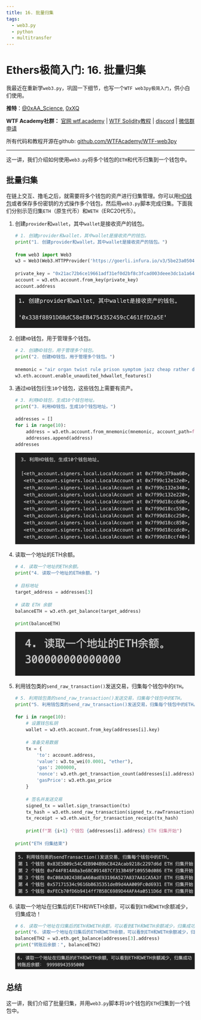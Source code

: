 ```yaml
---
title: 16. 批量归集
tags:
  - web3.py
  - python
  - multitransfer
---
```


# Ethers极简入门: 16. 批量归集

我最近在重新学`web3.py`，巩固一下细节，也写一个`WTF web3py极简入门`，供小白们使用。

**推特**：[@0xAA_Science](https://twitter.com/0xAA_Science), [0xXQ](https://twitter.com/0xXQ1)

**WTF Academy社群：** [官网 wtf.academy](https://wtf.academy) | [WTF Solidity教程](https://github.com/AmazingAng/WTF-Solidity) | [discord](https://discord.gg/5akcruXrsk) | [微信群申请](https://docs.google.com/forms/d/e/1FAIpQLSe4KGT8Sh6sJ7hedQRuIYirOoZK_85miz3dw7vA1-YjodgJ-A/viewform?usp=sf_link)

所有代码和教程开源在github: [github.com/WTFAcademy/WTF-web3py](https://github.com/WTFAcademy/WTF-web3py)

-----

这一讲，我们介绍如何使用`web3.py`将多个钱包的`ETH`和代币归集到一个钱包中。

## 批量归集

在链上交互、撸毛之后，就需要将多个钱包的资产进行归集管理。你可以用[HD钱包](https://github.com/WTFAcademy/WTF-web3py/blob/main/14_HDwallet/readme.md)或者保存多份密钥的方式操作多个钱包，然后用`web3.py`脚本完成归集。下面我们分别示范归集`ETH`（原生代币）和`WETH`（ERC20代币）。

1. 创建`provider`和`wallet`，其中`wallet`是接收资产的钱包。

    ```python
    # 1. 创建provider和wallet，其中wallet是接收资产的钱包。
    print("1. 创建provider和wallet，其中wallet是接收资产的钱包。")

    from web3 import Web3
    w3 = Web3(Web3.HTTPProvider('https://goerli.infura.io/v3/5be23a050401499fb951be2e12178e01'))

    private_key = "0x21ac72b6ce19661adf31ef0d2bf8c3fcad003deee3dc1a1a64f5fa3d6b049c06"
    account = w3.eth.account.from_key(private_key)
    account.address
    ```

    ![Provider 钱包](img/16-1.png)


2. 创建`HD`钱包，用于管理多个钱包。

    ```python
    # 2. 创建HD钱包，用于管理多个钱包。
    print("2. 创建HD钱包，用于管理多个钱包。")

    mnemonic = "air organ twist rule prison symptom jazz cheap rather dizzy verb glare jeans orbit weapon universe require tired sing casino business anxiety seminar hunt"
    w3.eth.account.enable_unaudited_hdwallet_features()

    ```

3. 通过`HD`钱包衍生`10`个钱包，这些钱包上需要有资产。

    ```python
    # 3. 利用HD钱包，生成10个钱包地址。
    print("3. 利用HD钱包，生成10个钱包地址。")

    addresses = []
    for i in range(10):
        address = w3.eth.account.from_mnemonic(mnemonic, account_path=f"m/44'/60'/0'/0/{i}")
        addresses.append(address)
    addresses
    ```
    ![生成10个地址](img/16-2.png)

4. 读取一个地址的ETH余额。

    ```python
    # 4. 读取一个地址的ETH余额。
    print("4. 读取一个地址的ETH余额。")

    # 目标地址
    target_address = addresses[3]

    # 读取 ETH 余额
    balanceETH = w3.eth.get_balance(target_address)

    print(balanceETH)
    ```
    ![读取余额](img/16-3.png)

5. 利用钱包类的`send_raw_transaction()`发送交易，归集每个钱包中的`ETH`。

    ```python
    # 5. 利用钱包类的send_raw_transaction()发送交易，归集每个钱包中的ETH。
    print("5. 利用钱包类的send_raw_transaction()发送交易，归集每个钱包中的ETH。")

    for i in range(10):
        # 设置钱包私钥
        wallet = w3.eth.account.from_key(addresses[i].key)

        # 准备交易数据
        tx = {
            'to': account.address,
            'value': w3.to_wei(0.0001, "ether"),
            'gas': 2000000,  
            'nonce': w3.eth.get_transaction_count(addresses[i].address),
            'gasPrice': w3.eth.gas_price
        }

        # 签名并发送交易
        signed_tx = wallet.sign_transaction(tx)
        tx_hash = w3.eth.send_raw_transaction(signed_tx.rawTransaction)
        tx_receipt = w3.eth.wait_for_transaction_receipt(tx_hash)

        print(f"第 {i+1} 个钱包 {addresses[i].address} ETH 归集开始")

    print("ETH 归集结束")
    ```
    ![归集ETH](img/16-4.png)


6. 读取一个地址在归集后的ETH和WETH余额，可以看到`ETH`和`WETH`余额减少，归集成功！
    ```python
    # 6. 读取一个地址在归集后的ETH和WETH余额，可以看到ETH和WETH余额减少，归集成功！
    print("6. 读取一个地址在归集后的ETH和WETH余额，可以看到ETH和WETH余额减少，归集成功！")
    balanceETH2 = w3.eth.get_balance(addresses[3].address)
    print("转账后余额：", balanceETH2)
    ```
    ![归集后余额变动](img/16-6.png)

## 总结

这一讲，我们介绍了批量归集，并用`web3.py`脚本将`10`个钱包的`ETH`归集到一个钱包中。